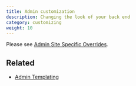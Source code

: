 ```yaml
---
title: Admin customization 
description: Changing the look of your back end 
category: customizing 
weight: 10
---
```


Please see [Admin Site Specific Overrides](/user/admin/site_specific_overrides/).


## Related 
- [Admin Templating](/dev/admin/templating/)
